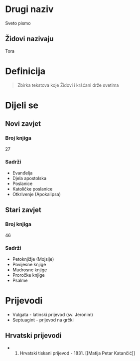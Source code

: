 # Drugi naziv
Sveto pismo
## Židovi nazivaju
Tora

# Definicija
> Zbirka tekstova koje Židovi i kršćani drže svetima

# Dijeli se
## Novi zavjet
### Broj knjiga
27
### Sadrži
- Evanđelja
- Djela apostolska
- Poslanice
- Katoličke poslanice
- Otkrivenje (Apokalipsa)
## Stari zavjet
### Broj knjiga
46
### Sadrži
- Petoknjižje (Mojsije)
- Povijesne knjige
- Mudrosne knjige
- Proročke knjige
- Psalme
# Prijevodi
- Vulgata - latinski prijevod (sv. Jeronim)
- Septuagint - prijevod na grčki
## Hrvatski prijevodi
- 1. Hrvatski tiskani prijevod - 1831. [[Matija Petar Katančić]]

